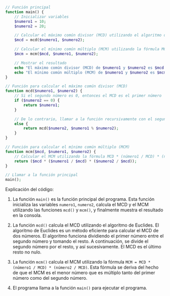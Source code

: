 ```php
// Función principal
function main() {
    // Inicializar variables
    $numero1 = 10;
    $numero2 = 20;

    // Calcular el máximo común divisor (MCD) utilizando el algoritmo de Euclides
    $mcd = mcd($numero1, $numero2);

    // Calcular el mínimo común múltiplo (MCM) utilizando la fórmula MCD * (número1 / MCD) * (número2 / MCD)
    $mcm = mcm($mcd, $numero1, $numero2);

    // Mostrar el resultado
    echo "El máximo común divisor (MCD) de $numero1 y $numero2 es $mcd <br>";
    echo "El mínimo común múltiplo (MCM) de $numero1 y $numero2 es $mcm <br>";
}

// Función para calcular el máximo común divisor (MCD)
function mcd($numero1, $numero2) {
    // Si el segundo número es 0, entonces el MCD es el primer número
    if ($numero2 == 0) {
        return $numero1;
    }

    // De lo contrario, llamar a la función recursivamente con el segundo número y el resto de la división del primer número entre el segundo número
    else {
        return mcd($numero2, $numero1 % $numero2);
    }
}

// Función para calcular el mínimo común múltiplo (MCM)
function mcm($mcd, $numero1, $numero2) {
    // Calcular el MCM utilizando la fórmula MCD * (número1 / MCD) * (número2 / MCD)
    return ($mcd * ($numero1 / $mcd) * ($numero2 / $mcd));
}

// Llamar a la función principal
main();
```

Explicación del código:

1. La función `main()` es la función principal del programa. Esta función inicializa las variables `numero1`, `numero2`, calcula el MCD y el MCM utilizando las funciones `mcd()` y `mcm()`, y finalmente muestra el resultado en la consola.

2. La función `mcd()` calcula el MCD utilizando el algoritmo de Euclides. El algoritmo de Euclides es un método eficiente para calcular el MCD de dos números. El algoritmo funciona dividiendo el primer número entre el segundo número y tomando el resto. A continuación, se divide el segundo número por el resto, y así sucesivamente. El MCD es el último resto no nulo.

3. La función `mcm()` calcula el MCM utilizando la fórmula `MCM = MCD * (número1 / MCD) * (número2 / MCD)`. Esta fórmula se deriva del hecho de que el MCM es el menor número que es múltiplo tanto del primer número como del segundo número.

4. El programa llama a la función `main()` para ejecutar el programa.